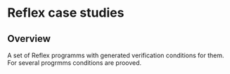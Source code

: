 # Reflex case studies

## Overview

A set of Reflex programms with generated verification conditions for them. For several progrmms conditions are prooved.
